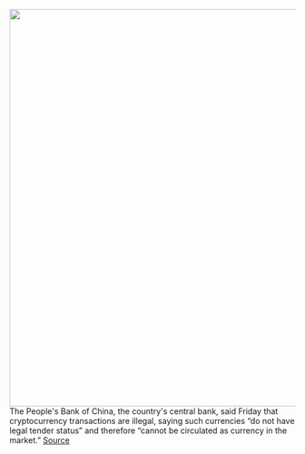 <img src='https://cdn.vox-cdn.com/thumbor/b6RpJCZtu8AdRfAQEBKLa8J2KTg=/0x0:2040x1360/1200x800/filters:focal(857x517:1183x843)/cdn.vox-cdn.com/uploads/chorus_image/image/69903773/acastro_bitcoin_2.0.jpg' width='700px' /><br/>
The People's Bank of China, the country's central bank, said Friday that cryptocurrency transactions are illegal, saying such currencies “do not have legal tender status” and therefore “cannot be circulated as currency in the market.”
<a href='https://www.theverge.com/2021/9/24/22691472/china-central-bank-cryptocurrency-illegal-bitcoin'> Source <a/>